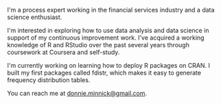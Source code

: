 I'm a process expert working in the financial services industry and a data science enthusiast.  

I'm interested in exploring how to use data analysis and data science in support of my continuous improvement work.  I've acquired a working knowledge of R and RStudio over the past several years through coursework at Coursera and self-study.

I'm currently working on learning how to deploy R packages on CRAN.  I built my first packages called fdistr, which makes it easy to generate frequency distribution tables.

You can reach me at donnie.minnick@gmail.com.

<!---
dtminnick/dtminnick is a ✨ special ✨ repository because its `README.md` (this file) appears on your GitHub profile.
You can click the Preview link to take a look at your changes.
--->
